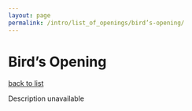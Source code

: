 ```yaml
---
layout: page
permalink: /intro/list_of_openings/bird’s-opening/
---
```


# Bird’s Opening

[back to list](../)

Description unavailable